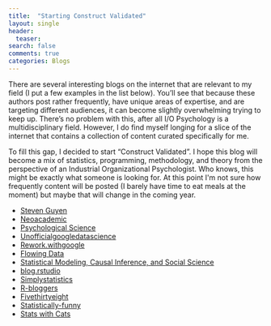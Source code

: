 ```yaml
---
title:  "Starting Construct Validated" 
layout: single
header:
  teaser: 
search: false
comments: true
categories: Blogs
---
```


There are several interesting blogs on the internet that are relevant to my field (I put a few examples in the list below). You’ll see that because these authors post rather frequently, have unique areas of expertise, and are targeting different audiences, it can become slightly overwhelming trying to keep up. There’s no problem with this, after all I/O Psychology is a multidisciplinary field. However, I do find myself longing for a slice of the internet that contains a collection of content curated specifically for me.

To fill this gap, I decided to start “Construct Validated”. I hope this blog will become a mix of statistics, programming, methodology, and theory from the perspective of an Industrial Organizational Psychologist. Who knows, this might be exactly what someone is looking for. At this point I'm not sure how frequently content will be posted (I barely have time to eat meals at the moment) but maybe that will change in the coming year.

- [Steven Guyen][link1]
- [Neoacademic][link2]
- [Psychological Science][link3]
- [Unofficialgoogledatascience][link4]
- [Rework.withgoogle][link5]
- [Flowing Data][link6]
- [Statistical Modeling, Causal Inference, and Social Science][link7]
- [blog.rstudio][link8]
- [Simplystatistics][link9]
- [R-bloggers][link10]
- [Fivethirtyeight][link11]
- [Statistically-funny][link12]
- [Stats with Cats][link13]


[link1]: https://www.stevenguyenphd.net/blog
[link2]: http://neoacademic.com/
[link3]: http://www.psychologicalscience.org/news/minds-business
[link4]: http://www.unofficialgoogledatascience.com/
[link5]: https://rework.withgoogle.com/blog/
[link6]: http://flowingdata.com/
[link7]: http://andrewgelman.com/
[link8]: https://blog.rstudio.com/
[link9]: https://simplystatistics.org
[link10]: https://www.r-bloggers.com/
[link11]: http://fivethirtyeight.com/
[link12]: https://statistically-funny.blogspot.co.uk/
[link13]: https://statswithcats.wordpress.com/